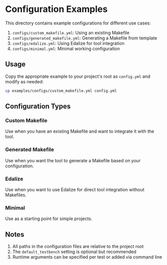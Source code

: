 # Configuration Examples

This directory contains example configurations for different use cases:

1. `configs/custom_makefile.yml`: Using an existing Makefile
2. `configs/generated_makefile.yml`: Generating a Makefile from template
3. `configs/edalize.yml`: Using Edalize for tool integration
4. `configs/minimal.yml`: Minimal working configuration

## Usage

Copy the appropriate example to your project's root as `config.yml` and modify as needed:

```bash
cp examples/configs/custom_makefile.yml config.yml
```

## Configuration Types

### Custom Makefile
Use when you have an existing Makefile and want to integrate it with the tool.

### Generated Makefile
Use when you want the tool to generate a Makefile based on your configuration.

### Edalize
Use when you want to use Edalize for direct tool integration without Makefiles.

### Minimal
Use as a starting point for simple projects.

## Notes

1. All paths in the configuration files are relative to the project root
2. The `default_testbench` setting is optional but recommended
3. Runtime arguments can be specified per test or added via command line 
